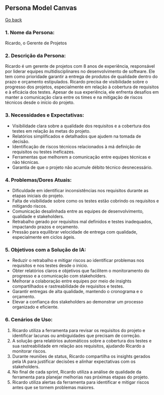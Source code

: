 ## Persona Model Canvas

[Go back](../persona_model_canvas/README.md)

### 1. Nome da Persona:
Ricardo, o Gerente de Projetos

### 2. Descrição da Persona:
Ricardo é um gerente de projetos com 8 anos de experiência, responsável por liderar equipes multidisciplinares no desenvolvimento de software. Ele tem como prioridade garantir a entrega de produtos de qualidade dentro do prazo e orçamento estipulados. Ricardo precisa de visibilidade sobre o progresso dos projetos, especialmente em relação à cobertura de requisitos e à eficácia dos testes. Apesar de sua experiência, ele enfrenta desafios em manter a comunicação clara entre os times e na mitigação de riscos técnicos desde o início do projeto.

### 3. Necessidades e Expectativas:
* Visibilidade clara sobre a qualidade dos requisitos e a cobertura dos testes em relação às metas do projeto.
* Relatórios simplificados e detalhados que ajudem na tomada de decisão.
* Identificação de riscos técnicos relacionados à má definição de requisitos ou testes ineficazes.
* Ferramentas que melhorem a comunicação entre equipes técnicas e não técnicas.
* Garantia de que o projeto não acumule débito técnico desnecessário.

### 4. Problemas/Dores Atuais:
* Dificuldade em identificar inconsistências nos requisitos durante as etapas iniciais do projeto.
* Falta de visibilidade sobre como os testes estão cobrindo os requisitos e mitigando riscos.
* Comunicação desalinhada entre as equipes de desenvolvimento, qualidade e stakeholders.
* Retrabalho gerado por requisitos mal definidos e testes inadequados, impactando prazos e orçamento.
* Pressão para equilibrar velocidade de entrega com qualidade, especialmente em ciclos ágeis.

### 5. Objetivos com a Solução de IA:
* Reduzir o retrabalho e mitigar riscos ao identificar problemas nos requisitos e nos testes desde o início.
* Obter relatórios claros e objetivos que facilitem o monitoramento do progresso e a comunicação com stakeholders.
* Melhorar a colaboração entre equipes por meio de insights compartilhados e rastreabilidade de requisitos e testes.
* Garantir entregas de alta qualidade, mantendo o cronograma e o orçamento.
* Elevar a confiança dos stakeholders ao demonstrar um processo organizado e eficiente.

### 6. Cenários de Uso:
1. Ricardo utiliza a ferramenta para revisar os requisitos do projeto e identificar lacunas ou ambiguidades que precisam de correção.
2. A solução gera relatórios automáticos sobre a cobertura dos testes e sua rastreabilidade em relação aos requisitos, ajudando Ricardo a monitorar riscos.
3. Durante reuniões de status, Ricardo compartilha os insights gerados pela IA para justificar decisões e alinhar expectativas com os stakeholders.
4. No final de cada sprint, Ricardo utiliza a análise de qualidade da ferramenta para planejar melhorias nas próximas etapas do projeto.
5. Ricardo utiliza alertas da ferramenta para identificar e mitigar riscos antes que se tornem problemas maiores.